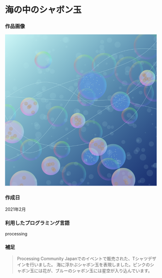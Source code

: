 # 海の中のシャボン玉
### **作品画像** 
<img src="./PCD2021_eboshidori.png" width="500" height="500">

### **作成日**  
2021年2月

### **利用したプログラミング言語**  
processing

### **補足**  
>Processing Community Japanでのイベントで販売された、Tシャツデザインを行いました。
>海に浮かぶシャボン玉を表現しました。ピンクのシャボン玉には花が、ブルーのシャボン玉には星空が入り込んでいます。
